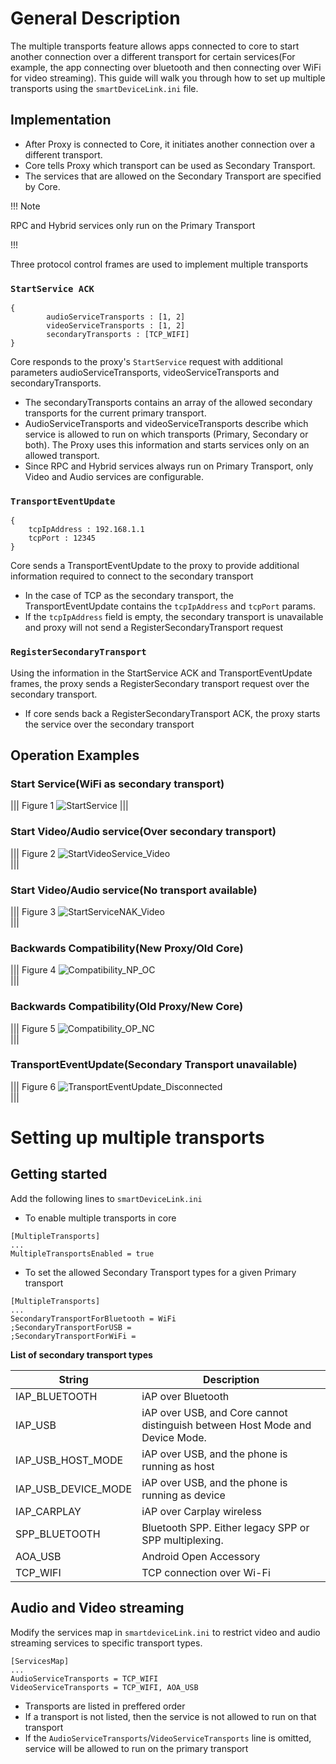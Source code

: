 # General Description

The multiple transports feature allows apps connected to core to start another connection over a different transport for certain services(For example, the app connecting over bluetooth and then connecting over WiFi for video streaming). This guide will walk you through how to set up multiple transports using the `smartDeviceLink.ini` file.

## Implementation
- After Proxy is connected to Core, it initiates another connection over a different transport.
- Core tells Proxy which transport can be used as Secondary Transport.
- The services that are allowed on the Secondary Transport are specified by Core.

!!! Note

RPC and Hybrid services only run on the Primary Transport

!!!

Three protocol control frames are used to implement multiple transports

### `StartService ACK`
```
{
    	audioServiceTransports : [1, 2]
    	videoServiceTransports : [1, 2]
    	secondaryTransports : [TCP_WIFI]
}
```

Core responds to the proxy's `StartService` request with additional parameters audioServiceTransports, videoServiceTransports and secondaryTransports.   

- The secondaryTransports contains an array of the allowed secondary transports for the current primary transport. 
- AudioServiceTransports and videoServiceTransports describe which service is allowed to run on which transports (Primary, Secondary or both). The Proxy uses this information and starts services only on an allowed transport.
- Since RPC and Hybrid services always run on Primary Transport, only Video and Audio services are configurable.

### `TransportEventUpdate`
```
{
    tcpIpAddress : 192.168.1.1
    tcpPort : 12345
}
```

Core sends a TransportEventUpdate to the proxy to provide additional information required to connect to the secondary transport  

- In the case of TCP as the secondary transport, the TransportEventUpdate contains the `tcpIpAddress` and `tcpPort` params.
- If the `tcpIpAddress` field is empty, the secondary transport is unavailable and proxy will not send a RegisterSecondaryTransport request 

### `RegisterSecondaryTransport`

Using the information in the StartService ACK and TransportEventUpdate frames, the proxy sends a RegisterSecondary transport request over the secondary transport.
- If core sends back a RegisterSecondaryTransport ACK, the proxy starts the service over the secondary transport

## Operation Examples
### Start Service(WiFi as secondary transport)  

|||
Figure 1
![StartService](./assets/StartService.png)
|||

### Start Video/Audio service(Over secondary transport) 
|||
Figure 2
![StartVideoService_Video](./assets/StartService_Video.png)  
|||

### Start Video/Audio service(No transport available)  

|||
Figure 3
![StartServiceNAK_Video](./assets/StartServiceNAK_Video.png)  
|||

### Backwards Compatibility(New Proxy/Old Core)  

|||
Figure 4
![Compatibility_NP_OC](./assets/Compatibility_NP_OC.png)  
|||

### Backwards Compatibility(Old Proxy/New Core)  

|||
Figure 5
![Compatibility_OP_NC](./assets/Compatibility_OP_NC.png)  
|||

### TransportEventUpdate(Secondary Transport unavailable)  

|||
Figure 6
![TransportEventUpdate_Disconnected](./assets/TransportEventUpdate_Disconnected.png)  
|||

# Setting up multiple transports

## Getting started

Add the following lines to `smartDeviceLink.ini`

- To enable multiple transports in core

```
[MultipleTransports]
...
MultipleTransportsEnabled = true
```

- To set the allowed Secondary Transport types for a given Primary transport

```
[MultipleTransports]
...
SecondaryTransportForBluetooth = WiFi
;SecondaryTransportForUSB =
;SecondaryTransportForWiFi =
```

**List of secondary transport types**

| String | Description |
| ------ | ----------- |
|IAP_BLUETOOTH |	iAP over Bluetooth|
|IAP_USB |	iAP over USB, and Core cannot distinguish between Host Mode and Device Mode.|
|IAP_USB_HOST_MODE |	iAP over USB, and the phone is running as host|
|IAP_USB_DEVICE_MODE |	iAP over USB, and the phone is running as device|
|IAP_CARPLAY|	iAP over Carplay wireless|
|SPP_BLUETOOTH|	Bluetooth SPP. Either legacy SPP or SPP multiplexing.|
|AOA_USB|	Android Open Accessory|
|TCP_WIFI|	TCP connection over Wi-Fi|


## Audio and Video streaming

Modify the services map in `smartdeviceLink.ini` to restrict video and audio streaming services to specific transport types.

```
[ServicesMap]
...
AudioServiceTransports = TCP_WIFI
VideoServiceTransports = TCP_WIFI, AOA_USB
```
- Transports are listed in preffered order
- If a transport is not listed, then the service is not allowed to run on that transport
- If the `AudioServiceTransports`/`VideoServiceTransports` line is omitted, service will be allowed to run on the primary transport
